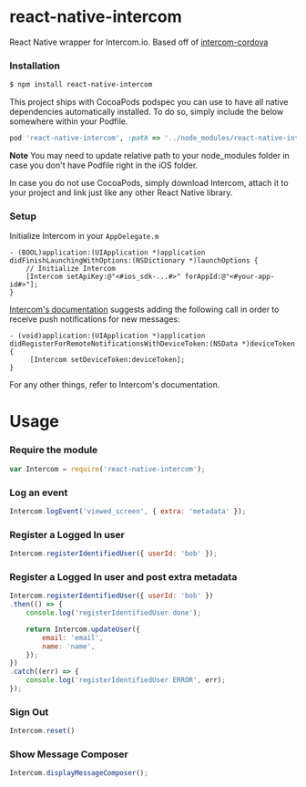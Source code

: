# react-native-intercom
React Native wrapper for Intercom.io. Based off of [intercom-cordova](https://github.com/intercom/intercom-cordova)

### Installation

```bash
$ npm install react-native-intercom
```

This project ships with CocoaPods podspec you can use to have all native dependencies automatically installed. To do so, simply include the below somewhere within your Podfile.

```ruby
pod 'react-native-intercom', :path => '../node_modules/react-native-intercom'
```

**Note** You may need to update relative path to your node_modules folder in case you don't have Podfile right in the iOS folder.

In case you do not use CocoaPods, simply download Intercom, attach it to your project and link just like any other React Native library.

### Setup

Initialize Intercom in your `AppDelegate.m`
```
- (BOOL)application:(UIApplication *)application didFinishLaunchingWithOptions:(NSDictionary *)launchOptions {
    // Initialize Intercom
    [Intercom setApiKey:@"<#ios_sdk-...#>" forAppId:@"<#your-app-id#>"];
}
```

[Intercom's documentation](https://github.com/intercom/intercom-ios/blob/1fe2e92c4913e4ffef290b5b62dac5ecef74ea1d/Intercom.framework/Versions/A/Headers/Intercom.h#L65) suggests adding the following call in order to receive push notifications for new messages:
```
- (void)application:(UIApplication *)application didRegisterForRemoteNotificationsWithDeviceToken:(NSData *)deviceToken {
     [Intercom setDeviceToken:deviceToken];
}
```

For any other things, refer to Intercom's documentation.

Usage
=====
### Require the module
```javascript
var Intercom = require('react-native-intercom');
```

### Log an event
```javascript
Intercom.logEvent('viewed_screen', { extra: 'metadata' });
```

### Register a Logged In user
```javascript
Intercom.registerIdentifiedUser({ userId: 'bob' });
```

### Register a Logged In user and post extra metadata
```javascript
Intercom.registerIdentifiedUser({ userId: 'bob' })
.then(() => {
	console.log('registerIdentifiedUser done');

	return Intercom.updateUser({
		email: 'email',
		name: 'name',
	});
})
.catch((err) => {
	console.log('registerIdentifiedUser ERROR', err);
});
```

### Sign Out
```javascript
Intercom.reset()
```

### Show Message Composer
```javascript
Intercom.displayMessageComposer();
```
